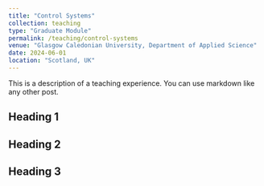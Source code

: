 ```yaml
---
title: "Control Systems"
collection: teaching
type: "Graduate Module"
permalink: /teaching/control-systems
venue: "Glasgow Caledonian University, Department of Applied Science"
date: 2024-06-01
location: "Scotland, UK"
---
```


This is a description of a teaching experience. You can use markdown like any other post.

## Heading 1

## Heading 2

## Heading 3




